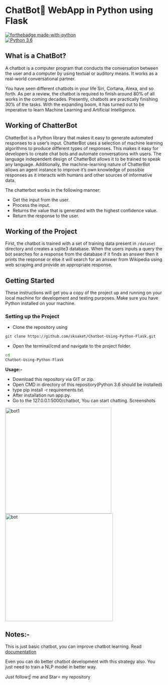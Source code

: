 # ChatBot💬 WebApp in Python using Flask
[![forthebadge made-with-python](http://ForTheBadge.com/images/badges/made-with-python.svg)](https://www.python.org/)                 
[![Python 3.6](https://img.shields.io/badge/python-3.6-blue.svg)](https://www.python.org/downloads/release/python-360/)

## What is a ChatBot?

A chatbot is a computer program that conducts the conversation between the user and a computer by using textual or auditory means. It works as a real-world conversational partner.

You have seen different chatbots in your life Siri, Cortana, Alexa, and so forth. As per a review, the chatbot is required to finish around 80% of all works in the coming decades. Presently, chatbots are practically finishing 30% of the tasks. With the expanding boom, it has turned out to be imperative to learn Machine Learning and Artificial Intelligence.

## Working of ChatterBot

ChatterBot is a Python library that makes it easy to generate automated responses to a user’s input. ChatterBot uses a selection of machine learning algorithms to produce different types of responses. This makes it easy for developers to create chat bots and automate conversations with users. The language independent design of ChatterBot allows it to be trained to speak any language. Additionally, the machine-learning nature of ChatterBot allows an agent instance to improve it’s own knowledge of possible responses as it interacts with humans and other sources of informative data.

The chatterbot works in the following manner:

- Get the input from the user.
- Process the input.
- Returns the value that is generated with the highest confidence value.
- Return the response to the user.

## Working of the Project

First, the chatbot is trained with a set of training data present in `/dataset` directory and creates a sqlite3 database. When the users inputs a query the bot searches for a response from the database if it finds an answer then it prints the response or else it will search for an answer from Wikipedia using web scraping and provide an appropriate response.

## Getting Started

These instructions will get you a copy of the project up and running on your local machine for development and testing purposes. Make sure you have Python installed on your machine.

### Setting up the Project

- Clone the repository using

```bash
git clone https://github.com/sksaket/Chatbot-Using-Python-Flask.git
```

- Open the terminal/cmd and navigate to the project folder.

```bash
cd 
Chatbot-Using-Python-Flask
```


**Usage:-**
- Download this repository via GIT or zip.
- Open CMD in directory of this repository(Python 3.6 should be installed)
- type pip install -r requirements.txt.
- After installation run app.py.
- Go to the 127.0.0.1:5000/chatbot, You can start chatting.
Screenshots
<img width="338" alt="bot1" src="https://user-images.githubusercontent.com/86573422/155187493-9acda31c-077b-4c4e-8a8e-285676ac780c.png">
<img width="343" alt="bot" src="https://user-images.githubusercontent.com/86573422/155186720-126ccc8c-9508-4117-a2d2-f3d01d8fe3cf.png">





## Notes:-
This is just basic chatbot, you can improve chatbot learning. Read [documentation](https://pypi.org/project/ChatterBot/)

Even you can do better chatbot development with this strategy also. You just need to train a NLP model in better way.

Just follow☝️ me and Star⭐ my repository
